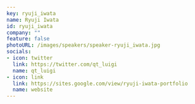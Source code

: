 ```yaml
---
key: ryuji_iwata
name: Ryuji Iwata
id: ryuji_iwata
company: ""
feature: false
photoURL: /images/speakers/speaker-ryuji_iwata.jpg
socials:
- icon: twitter
  link: https://twitter.com/qt_luigi
  name: qt_luigi
- icon: link
  link: https://sites.google.com/view/ryuji-iwata-portfolio
  name: website
---
```

